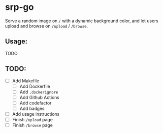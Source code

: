 # srp-go

Serve a random image on `/` with a dynamic background color, and let users upload and browse on `/upload` / `/browse`. 

## Usage:

TODO

## TODO:

- [ ] Add Makefile
  - [ ] Add Dockerfile
  - [ ] Add `.dockerignore`
  - [ ] Add Github Actions
  - [ ] Add codefactor
  - [ ] Add badges
- [ ] Add usage instructions
- [ ] Finish `/upload` page
- [ ] Finish `/browse` page
